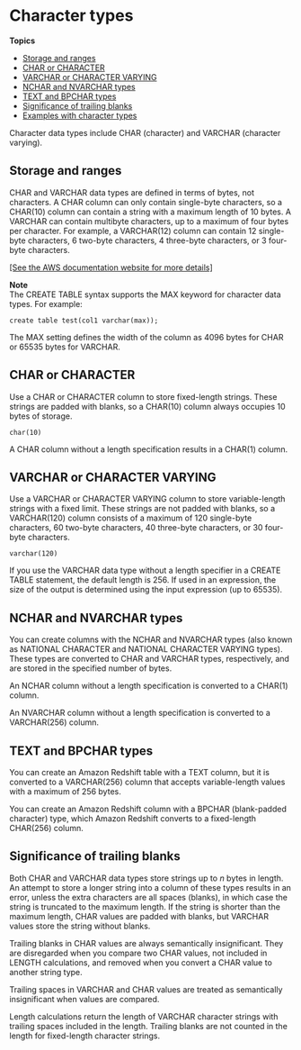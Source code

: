 # Character types<a name="r_Character_types"></a>

**Topics**
+ [Storage and ranges](#r_Character_types-storage-and-ranges)
+ [CHAR or CHARACTER](#r_Character_types-char-or-character)
+ [VARCHAR or CHARACTER VARYING](#r_Character_types-varchar-or-character-varying)
+ [NCHAR and NVARCHAR types](#r_Character_types-nchar-and-nvarchar-types)
+ [TEXT and BPCHAR types](#r_Character_types-text-and-bpchar-types)
+ [Significance of trailing blanks](#r_Character_types-significance-of-trailing-blanks)
+ [Examples with character types](r_Examples_with_character_types.md)

Character data types include CHAR \(character\) and VARCHAR \(character varying\)\. 

## Storage and ranges<a name="r_Character_types-storage-and-ranges"></a>

CHAR and VARCHAR data types are defined in terms of bytes, not characters\. A CHAR column can only contain single\-byte characters, so a CHAR\(10\) column can contain a string with a maximum length of 10 bytes\. A VARCHAR can contain multibyte characters, up to a maximum of four bytes per character\. For example, a VARCHAR\(12\) column can contain 12 single\-byte characters, 6 two\-byte characters, 4 three\-byte characters, or 3 four\-byte characters\. 

[\[See the AWS documentation website for more details\]](http://docs.aws.amazon.com/redshift/latest/dg/r_Character_types.html)

**Note**  
The CREATE TABLE syntax supports the MAX keyword for character data types\. For example:  

```
create table test(col1 varchar(max));
```
The MAX setting defines the width of the column as 4096 bytes for CHAR or 65535 bytes for VARCHAR\.

## CHAR or CHARACTER<a name="r_Character_types-char-or-character"></a>

Use a CHAR or CHARACTER column to store fixed\-length strings\. These strings are padded with blanks, so a CHAR\(10\) column always occupies 10 bytes of storage\. 

```
char(10)
```

 A CHAR column without a length specification results in a CHAR\(1\) column\. 

## VARCHAR or CHARACTER VARYING<a name="r_Character_types-varchar-or-character-varying"></a>

Use a VARCHAR or CHARACTER VARYING column to store variable\-length strings with a fixed limit\. These strings are not padded with blanks, so a VARCHAR\(120\) column consists of a maximum of 120 single\-byte characters, 60 two\-byte characters, 40 three\-byte characters, or 30 four\-byte characters\.

```
varchar(120)
```

If you use the VARCHAR data type without a length specifier in a CREATE TABLE statement, the default length is 256\. If used in an expression, the size of the output is determined using the input expression \(up to 65535\)\.

## NCHAR and NVARCHAR types<a name="r_Character_types-nchar-and-nvarchar-types"></a>

You can create columns with the NCHAR and NVARCHAR types \(also known as NATIONAL CHARACTER and NATIONAL CHARACTER VARYING types\)\. These types are converted to CHAR and VARCHAR types, respectively, and are stored in the specified number of bytes\. 

An NCHAR column without a length specification is converted to a CHAR\(1\) column\. 

An NVARCHAR column without a length specification is converted to a VARCHAR\(256\) column\. 

## TEXT and BPCHAR types<a name="r_Character_types-text-and-bpchar-types"></a>

You can create an Amazon Redshift table with a TEXT column, but it is converted to a VARCHAR\(256\) column that accepts variable\-length values with a maximum of 256 bytes\. 

You can create an Amazon Redshift column with a BPCHAR \(blank\-padded character\) type, which Amazon Redshift converts to a fixed\-length CHAR\(256\) column\. 

## Significance of trailing blanks<a name="r_Character_types-significance-of-trailing-blanks"></a>

Both CHAR and VARCHAR data types store strings up to *n* bytes in length\. An attempt to store a longer string into a column of these types results in an error, unless the extra characters are all spaces \(blanks\), in which case the string is truncated to the maximum length\. If the string is shorter than the maximum length, CHAR values are padded with blanks, but VARCHAR values store the string without blanks\.

Trailing blanks in CHAR values are always semantically insignificant\. They are disregarded when you compare two CHAR values, not included in LENGTH calculations, and removed when you convert a CHAR value to another string type\. 

Trailing spaces in VARCHAR and CHAR values are treated as semantically insignificant when values are compared\.

Length calculations return the length of VARCHAR character strings with trailing spaces included in the length\. Trailing blanks are not counted in the length for fixed\-length character strings\.